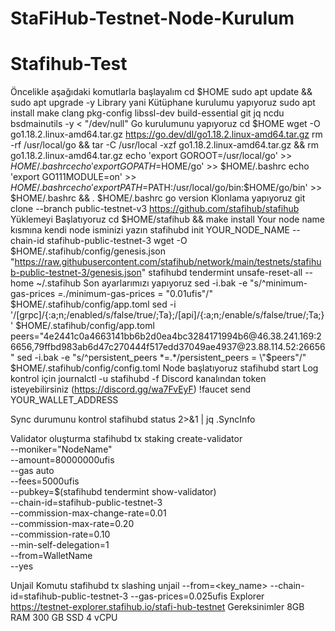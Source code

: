 # StaFiHub-Testnet-Node-Kurulum

# Stafihub-Test

Öncelikle aşağıdaki komutlarla başlayalım
cd $HOME
sudo apt update && sudo apt upgrade -y
Library yani Kütüphane kurulumu yapıyoruz
sudo apt install make clang pkg-config libssl-dev build-essential git jq ncdu bsdmainutils -y < "/dev/null"
Go kurulumunu yapıyoruz
cd $HOME
wget -O go1.18.2.linux-amd64.tar.gz https://go.dev/dl/go1.18.2.linux-amd64.tar.gz
rm -rf /usr/local/go && tar -C /usr/local -xzf go1.18.2.linux-amd64.tar.gz && rm go1.18.2.linux-amd64.tar.gz
echo 'export GOROOT=/usr/local/go' >> $HOME/.bashrc
echo 'export GOPATH=$HOME/go' >> $HOME/.bashrc
echo 'export GO111MODULE=on' >> $HOME/.bashrc
echo 'export PATH=$PATH:/usr/local/go/bin:$HOME/go/bin' >> $HOME/.bashrc && . $HOME/.bashrc
go version
Klonlama yapıyoruz
git clone --branch public-testnet-v3 https://github.com/stafihub/stafihub
Yüklemeyi Başlatıyoruz
cd $HOME/stafihub && make install
Your node name kısmına kendi node isminizi yazın
stafihubd init YOUR_NODE_NAME --chain-id stafihub-public-testnet-3
wget -O $HOME/.stafihub/config/genesis.json "https://raw.githubusercontent.com/stafihub/network/main/testnets/stafihub-public-testnet-3/genesis.json"
stafihubd tendermint unsafe-reset-all --home ~/.stafihub
Son ayarlarımızı yapıyoruz
sed -i.bak -e "s/^minimum-gas-prices *=.*/minimum-gas-prices = \"0.01ufis\"/" $HOME/.stafihub/config/app.toml
sed -i '/\[grpc\]/{:a;n;/enabled/s/false/true/;Ta};/\[api\]/{:a;n;/enable/s/false/true/;Ta;}' $HOME/.stafihub/config/app.toml
peers="4e2441c0a4663141bb6b2d0ea4bc3284171994b6@46.38.241.169:26656,79ffbd983ab6d47c270444f517edd37049ae4937@23.88.114.52:26656"
sed -i.bak -e "s/^persistent_peers *=.*/persistent_peers = \"$peers\"/" $HOME/.stafihub/config/config.toml
Node başlatıyoruz
stafihubd start
Log kontrol için 
journalctl -u stafihubd -f
Discord kanalından token isteyebilirsiniz (https://discord.gg/wa7FvEyF)
!faucet send YOUR_WALLET_ADDRESS

Sync durumunu kontrol
stafihubd status 2>&1 | jq .SyncInfo

Validator oluşturma
stafihubd tx staking create-validator \
--moniker="NodeName" \
--amount=80000000ufis \
--gas auto \
--fees=5000ufis \
--pubkey=$(stafihubd tendermint show-validator) \
--chain-id=stafihub-public-testnet-3 \
--commission-max-change-rate=0.01 \
--commission-max-rate=0.20 \
--commission-rate=0.10 \
--min-self-delegation=1 \
--from=WalletName \
--yes

Unjail Komutu
stafihubd tx slashing unjail --from=<key_name> --chain-id=stafihub-public-testnet-3 --gas-prices=0.025ufis
Explorer
https://testnet-explorer.stafihub.io/stafi-hub-testnet
Gereksinimler
8GB RAM
300 GB SSD
4 vCPU
